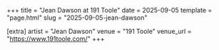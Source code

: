 +++
title = "Jean Dawson at 191 Toole"
date = 2025-09-05
template = "page.html"
slug = "2025-09-05-jean-dawson"

[extra]
artist = "Jean Dawson"
venue = "191 Toole"
venue_url = "https://www.191toole.com/"
+++
